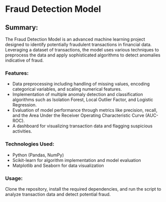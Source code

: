 # Fraud Detection Model
## Summary:
The Fraud Detection Model is an advanced machine learning project designed to identify potentially fraudulent transactions in financial data. Leveraging a dataset of transactions, the model uses various techniques to preprocess the data and apply sophisticated algorithms to detect anomalies indicative of fraud.

### Features:

- Data preprocessing including handling of missing values, encoding categorical variables, and scaling numerical features.
- Implementation of multiple anomaly detection and classification algorithms such as Isolation Forest, Local Outlier Factor, and Logistic Regression.
- Evaluation of model performance through metrics like precision, recall, and the Area Under the Receiver Operating Characteristic Curve (AUC-ROC).
- A dashboard for visualizing transaction data and flagging suspicious activities.

### Technologies Used:
- Python (Pandas, NumPy)
- Scikit-learn for algorithm implementation and model evaluation
- Matplotlib and Seaborn for data visualization

### Usage:
Clone the repository, install the required dependencies, and run the script to analyze transaction data and detect potential fraud.
